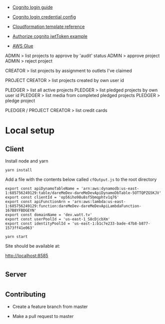 - [Cognito login guide](https://aws.amazon.com/blogs/developer/authentication-in-the-browser-with-amazon-cognito-and-public-identity-providers/)

- [Cognito login credential config](https://aws.amazon.com/blogs/developer/authentication-in-the-browser-with-amazon-cognito-and-public-identity-providers/)

- [Cloudformation template reference](https://docs.aws.amazon.com/AWSCloudFormation/latest/UserGuide/aws-template-resource-type-ref.html)

- [Authorize cognito jwtToken example](https://stackoverflow.com/a/42405528/1692715)

- [AWS Glue](https://aws.amazon.com/blogs/database/simplify-amazon-dynamodb-data-extraction-and-analysis-by-using-aws-glue-and-amazon-athena/)


ADMIN > list projects to approve by 'audit' status
ADMIN > approve project
ADMIN > reject project

CREATOR > list projects by assignment to outlets I've claimed

PROJECT CREATOR > list projects created by own user id

PLEDGER > list all active projects 
PLEDGER > list pledged projects by own user id
PLEDGER > list media from completed pledged projects
PLEDGER > pledge project

PLEDGER / PROJECT CREATOR > list credit cards 


# Local setup


## Client

Install node and yarn

`yarn install`


Add a file with the contents below called `cfOutput.js` to the root directory
```
export const apiDynamoTableName = 'arn:aws:dynamodb:us-east-1:685756249129:table/dareMeDev-dareMeDevApiDynamoDbTable-5OTTQPZG5KJV'
export const clientId = 'op56iho98u8sf5bmqphtv1q76'
export const apiFunctionArn = 'arn:aws:lambda:us-east-1:685756249129:function:dareMeDev-dareMeDevApiLambdaFunction-167B8YFBDGEYN'
export const domainName = 'dev.watt.tv'
export const userPoolId = 'us-east-1_S8cDjcbXm'
export const identityPoolId = 'us-east-1:b1c7e233-bade-47b8-b877-1573ff41e063'
```

`yarn start`

Site should be available at:

[http://localhost:8585](http://localhost:8585)

#
## Server

#
## Contributing

- Create a feature branch from master

- Make a pull request to master